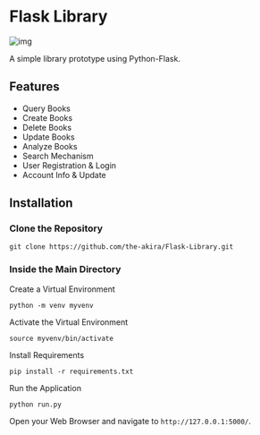 # Flask Library

![img](https://raw.githubusercontent.com/the-akira/Flask-Library/master/projeto/static/img/Avatar.png)

A simple library prototype using Python-Flask.

## Features

- Query Books
- Create Books
- Delete Books
- Update Books
- Analyze Books
- Search Mechanism
- User Registration & Login
- Account Info & Update

## Installation

### Clone the Repository

```
git clone https://github.com/the-akira/Flask-Library.git
```

### Inside the Main Directory

Create a Virtual Environment

```
python -m venv myvenv
```

Activate the Virtual Environment

```
source myvenv/bin/activate
```

Install Requirements

```
pip install -r requirements.txt
```

Run the Application

```
python run.py
```

Open your Web Browser and navigate to `http://127.0.0.1:5000/`.